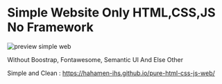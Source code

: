 # Simple Website Only HTML,CSS,JS No Framework

![preview simple web](https://user-images.githubusercontent.com/52111301/79051757-2d799680-7c5c-11ea-948e-39a8eaf1bdde.png)


Without Boostrap, Fontawesome, Semantic UI And Else Other

Simple and Clean :
https://hahamen-ihs.github.io/pure-html-css-js-web/
